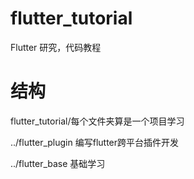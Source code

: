 # flutter_tutorial
Flutter 研究，代码教程

# 结构

flutter_tutorial/每个文件夹算是一个项目学习

../flutter_plugin  编写flutter跨平台插件开发

../flutter_base 基础学习
